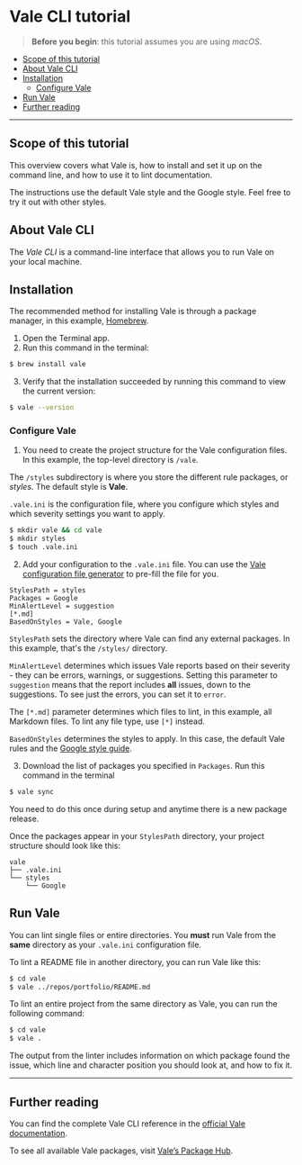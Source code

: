 # Vale CLI tutorial

> **Before you begin**: this tutorial assumes you are using *macOS*.

<!-- TOC depthfrom:2 -->

- [Scope of this tutorial](#scope-of-this-tutorial)
- [About Vale CLI](#about-vale-cli)
- [Installation](#installation)
    - [Configure Vale](#configure-vale)
- [Run Vale](#run-vale)
- [Further reading](#further-reading)

<!-- /TOC -->

---

## Scope of this tutorial

This overview covers what Vale is, how to install and set it up on the command line, and how to use it to lint documentation.

The instructions use the default Vale style and the Google style. Feel free to try it out with other styles.

## About Vale CLI

The *Vale CLI* is a command-line interface that allows you to run Vale on your local machine.

## Installation

The recommended method for installing Vale is through a package manager, in this example, [Homebrew](https://formulae.brew.sh/formula/vale).

1. Open the Terminal app.
2. Run this command in the terminal:

```sh
$ brew install vale
```

3. Verify that the installation succeeded by running this command to view the current version:
    
```sh
$ vale --version
```

### Configure Vale

1. You need to create the project structure for the Vale configuration files. In this example, the top-level directory is `/vale`.

The `/styles` subdirectory is where you store the different rule packages, or *styles*. The default style is **Vale**.

`.vale.ini` is the configuration file, where you configure which styles and which severity settings you want to apply.

```sh
$ mkdir vale && cd vale
$ mkdir styles
$ touch .vale.ini
```

2. Add your configuration to the `.vale.ini` file. You can use the [Vale configuration file generator](https://vale.sh/generator) to pre-fill the file for you.

```
StylesPath = styles
Packages = Google
MinAlertLevel = suggestion
[*.md]
BasedOnStyles = Vale, Google
```

`StylesPath` sets the directory where Vale can find any external packages. In this example, that's the `/styles/` directory.

`MinAlertLevel` determines which issues Vale reports based on their severity - they can be errors, warnings, or suggestions. Setting this parameter to `suggestion` means that the report includes **all** issues, down to the suggestions. To see just the errors, you can set it to `error`.

The `[*.md]` parameter determines which files to lint, in this example, all Markdown files. To lint any file type, use `[*]` instead.

`BasedOnStyles` determines the styles to apply. In this case, the default Vale rules and the [Google style guide](https://developers.google.com/style).

3. Download the list of packages you specified in `Packages`. Run this command in the terminal

```sh
$ vale sync
```

You need to do this once during setup and anytime there is a new package release.

Once the packages appear in your `StylesPath` directory, your project structure should look like this:

```
vale
├── .vale.ini
└── styles
    └── Google
```

## Run Vale

You can lint single files or entire directories. You **must** run Vale from the **same** directory as your `.vale.ini` configuration file.

To lint a README file in another directory, you can run Vale like this:

```sh
$ cd vale
$ vale ../repos/portfolio/README.md
```

To lint an entire project from the same directory as Vale, you can run the following command:

```sh
$ cd vale
$ vale .
```

The output from the linter includes information on which package found the issue, which line and character position you should look at, and how to fix it.

---

## Further reading

You can find the complete Vale CLI reference in the [official Vale documentation](https://vale.sh/docs/).

To see all available Vale packages, visit [Valeʼs Package Hub](https://vale.sh/hub/). 
